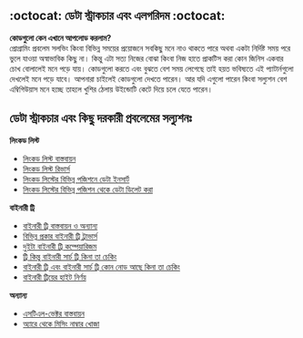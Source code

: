 ## :octocat: ডেটা স্ট্রাকচার এবং এলগরিদম   :octocat:
   
**কোডগুলো কেন এখানে আপলোড করলাম?**<br>
প্রোগ্রামিং প্রবলেম সলভিং কিংবা বিভিন্ন সময়ের প্রয়োজনে সবকিছু মনে নাও থাকতে পারে অথবা একটা নির্দিষ্ট সময় পরে ভুলে যাওয়া অস্বাভাবিক কিছু না। কিন্তু এটা সত্য নিজের বোঝা কিংবা নিজ হাতে প্রাকটিস করা কোন জিনিস একবার চোখ বোলালেই মনে পড়ে যায়। কোডগুলো করতে এবং বুঝতে বেশ সময় লেগেছে তাই হয়ত ভবিষ্যতে এই প্যাটার্নগুলো দেখলেই মনে পড়ে যাবে। আপনারা চাইলেই কোডগুলো দেখতে পারেন। আর যদি এগুলো পারেন কিংবা সল্যুশন বেশ এম্বিগিউয়াস মনে হচ্ছে তাহলে খুশির ঠেলায় উইন্ডোটি কেটে দিয়ে চলে যেতে পারেন।

## ডেটা স্ট্রাকচার এবং কিছু দরকারী প্রবলেমের সল্যুশনঃ 

**লিংকড লিস্ট**
* <a href="https://github.com/mhhabib/advance-data-structures-and-algorithm/blob/master/linkedlist.cpp">লিংকড লিস্ট বাস্তবায়ন</a>
* <a href="https://github.com/mhhabib/advance-data-structures-and-algorithm/blob/master/list_reverse.cpp">লিংকড লিস্ট রিভার্স</a>
* <a href="https://github.com/mhhabib/advance-data-structures-and-algorithm/blob/master/insert_list.cpp">লিংকড লিস্টের বিভিন্ন পজিশনে ডেটা ইনসার্ট</a>
* <a href="https://github.com/mhhabib/advance-data-structures-and-algorithm/blob/master/delete_list.cpp">লিংকড লিস্টের বিভিন্ন পজিশন থেকে ডেটা ডিলেট করা</a>

**বাইনারী ট্রি** 
* <a href="https://github.com/mhhabib/advance-data-structures-and-algorithm/blob/master/Binary_tree.cpp">বাইনারী ট্রি বাস্তবায়ন ও অন্যান্য</a>
* <a href="https://github.com/mhhabib/advance-data-structures-and-algorithm/blob/master/PIPorder.cpp">বিভিন্ন প্রকার বাইনারী ট্রি ট্রাভার্স</a>
* <a href="https://github.com/mhhabib/advance-data-structures-and-algorithm/blob/master/Tree_compare.cpp">দুইটা বাইনারী ট্রি কম্পেয়ারিজম</a>
* <a href="https://github.com/mhhabib/advance-data-structures-and-algorithm/blob/master/check_bst.cpp">ট্রি কিন্তু বাইনারী সার্চ ট্রি কিনা তা চেকিং</a>
* <a href="https://github.com/mhhabib/advance-data-structures-and-algorithm/blob/master/n-s-bst.cpp">বাইনারী ট্রি এবং বাইনারী সার্চ ট্রি কোন নোড আছে কিনা তা চেকিং</a>
* <a href="https://github.com/mhhabib/advance-data-structures-and-algorithm/blob/master/tree_height.cpp">বাইনারী ট্রিয়ের হাইট নির্ণয়</a>

**অন্যান্য**
* <a href="https://github.com/mhhabib/advance-data-structures-and-algorithm/blob/master/vector.cpp">এসটিএল-ভেক্টর বাস্তবায়ন </a> 
* <a href="https://github.com/mhhabib/advance-data-structures-and-algorithm/blob/master/missing.cpp">অ্যারে থেকে মিসিং নাম্বার খোজা</a>